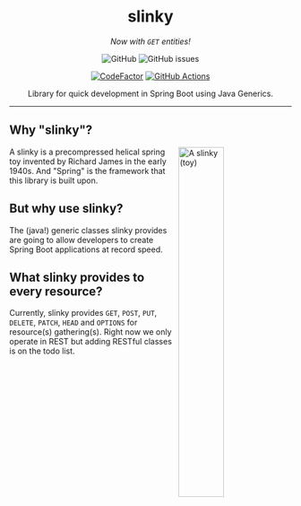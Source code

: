 <div align="center">

# slinky

*Now with `GET` entities!*

<img alt="GitHub" src="https://img.shields.io/github/license/paulo-e/slinky" />
<img alt="GitHub issues" src="https://img.shields.io/github/issues/paulo-e/slinky" />

<a href="https://www.codefactor.io/repository/github/paulo-e/slinky"><img alt="CodeFactor" src="https://www.codefactor.io/repository/github/paulo-e/slinky/badge"/></a>
<a href="https://github.com/paulo-e/slinky/actions/workflows/main.yml"><img alt="GitHub Actions" src="https://github.com/paulo-e/slinky/actions/workflows/main.yml/badge.svg"/></a>

Library for quick development in Spring Boot using Java Generics.

</div>

---

## Why "slinky"?

<a href="https://en.wikipedia.org/wiki/Slinky">
    <img align="right" width="40%" src="https://upload.wikimedia.org/wikipedia/commons/thumb/f/f3/2006-02-04_Metal_spiral.jpg/800px-2006-02-04_Metal_spiral.jpg" alt="A slinky (toy)">
</a>

A slinky is a precompressed helical spring toy invented by Richard James in the early 1940s. And "Spring" is the 
framework that this library is built upon.

## But why use slinky?

The (java!) generic classes slinky provides are going to allow developers to create Spring Boot applications at record 
speed.

## What slinky provides to every resource?

Currently, slinky provides `GET`, `POST`, `PUT`, `DELETE`, `PATCH`, `HEAD` and `OPTIONS` for resource(s) 
gathering(s). Right now we only operate in REST but adding RESTful classes is on the todo list.
